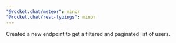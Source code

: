 ```yaml
---
"@rocket.chat/meteor": minor
"@rocket.chat/rest-typings": minor
---
```


Created a new endpoint to get a filtered and paginated list of users.
